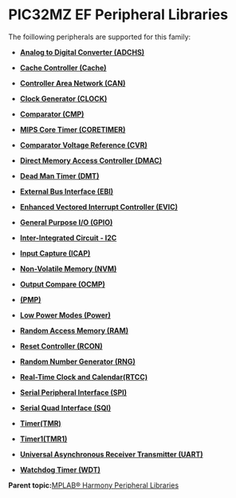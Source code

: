 # PIC32MZ EF Peripheral Libraries

The foillowing peripherals are supported for this family:

-   **[Analog to Digital Converter \(ADCHS\)](GUID-8740EC52-3365-4B31-B19A-227EC55268DD.md)**  

-   **[Cache Controller \(Cache\)](GUID-FA7730F3-DFC4-4DED-92DE-B53A0AF23AC6.md)**  

-   **[Controller Area Network \(CAN\)](GUID-87A954BC-99B5-448D-BC6D-4C2250A9B58E.md)**  

-   **[Clock Generator \(CLOCK\)](GUID-BAEF9E2F-2376-4E09-A8C0-5BC3E0F6BC1F.md)**  

-   **[Comparator \(CMP\)](GUID-F17BE981-0CE8-4C1F-8A22-280FD64FEC4B.md)**  

-   **[MIPS Core Timer \(CORETIMER\)](GUID-0707DBF2-5D28-4D37-BAE7-EB194F1CB63C.md)**  

-   **[Comparator Voltage Reference \(CVR\)](GUID-AFB2AD91-7661-441D-A9E9-E8A794410BF9.md)**  

-   **[Direct Memory Access Controller \(DMAC\)](GUID-FF4E46D0-1926-4335-942C-7767A23A991D.md)**  

-   **[Dead Man Timer \(DMT\)](GUID-45E9C429-6449-4D83-986C-97A40E3FEB60.md)**  

-   **[External Bus Interface \(EBI\)](GUID-ED3C796A-095A-4DE4-A434-4B5DFA6C2123.md)**  

-   **[Enhanced Vectored Interrupt Controller \(EVIC\)](GUID-F600AF2E-CCDD-4C57-B5AC-8D75DD1750C7.md)**  

-   **[General Purpose I/O \(GPIO\)](GUID-58CDC504-B3EF-44BF-BCCB-7FB20301BF73.md)**  

-   **[Inter-Integrated Circuit - I2C](GUID-9FF2770C-87B8-47A2-830B-AA9EB23ACFEC.md)**  

-   **[Input Capture \(ICAP\)](GUID-E126A9DC-A2E6-405E-85E7-9FB676BDEBD2.md)**  

-   **[Non-Volatile Memory \(NVM\)](GUID-04191B57-EC62-4B95-AF5B-93EDB447F6D9.md)**  

-   **[Output Compare \(OCMP\)](GUID-B86A6AAC-1577-4BDA-9CB1-5E0BA2789DD9.md)**  

-   **[\(PMP\)](GUID-DA0EF437-EF86-4341-BD1A-DA8600DBFECE.md)**  

-   **[Low Power Modes \(Power\)](GUID-DD684FA8-1232-40DE-931B-5F99EF766752.md)**  

-   **[Random Access Memory \(RAM\)](GUID-44C7C165-2CEA-496A-B4F3-4181CBA26476.md)**  

-   **[Reset Controller \(RCON\)](GUID-61829AD5-FA3D-4706-92D9-14C462CEE18F.md)**  

-   **[Random Number Generator \(RNG\)](GUID-BA368FE6-8615-4C2E-A9D5-39DF808D9FEF.md)**  

-   **[Real-Time Clock and Calendar\(RTCC\)](GUID-B5E44A99-95D2-4582-B651-D06671D5F8D8.md)**  

-   **[Serial Peripheral Interface \(SPI\)](GUID-246C53F6-3912-4437-AEC8-C2262CEF3EF6.md)**  

-   **[Serial Quad Interface \(SQI\)](GUID-B9F7682C-CDD7-434D-A0B9-D766F745A95A.md)**  

-   **[Timer\(TMR\)](GUID-4FD9BFDE-4887-4C40-B254-C39D2B1DE0F5.md)**  

-   **[Timer1\(TMR1\)](GUID-FBA83258-F84E-46B4-9CAA-9B5B03A70F0B.md)**  

-   **[Universal Asynchronous Receiver Transmitter \(UART\)](GUID-AA31911E-0C81-4A7D-A72F-20D9976E9E6E.md)**  

-   **[Watchdog Timer \(WDT\)](GUID-150A6728-E8C8-4A67-9FCB-E524A8863357.md)**  


**Parent topic:**[MPLAB® Harmony Peripheral Libraries](GUID-B8856C06-A407-4AD1-8E21-0A85BE055F0E.md)

